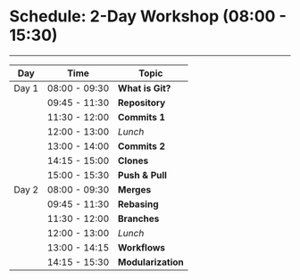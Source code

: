 # Schedule: 2-Day Workshop (08:00 - 15:30)

---

| Day                | Time           | Topic                  |
|--------------------|----------------|------------------------|
| Day 1              | 08:00 - 09:30  | **What is Git?**       |
|                    | 09:45 - 11:30  | **Repository**         |
|                    | 11:30 - 12:00  | **Commits 1**          |
|                    | 12:00 - 13:00  | *Lunch*                |
|                    | 13:00 - 14:00  | **Commits 2**          |
|                    | 14:15 - 15:00  | **Clones**             |
|                    | 15:00 - 15:30  | **Push & Pull**        |
| Day 2              | 08:00 - 09:30  | **Merges**             |
|                    | 09:45 - 11:30  | **Rebasing**           |
|                    | 11:30 - 12:00  | **Branches**           |
|                    | 12:00 - 13:00  | *Lunch*                |
|                    | 13:00 - 14:15  | **Workflows**          |
|                    | 14:15 - 15:30  | **Modularization**     |
